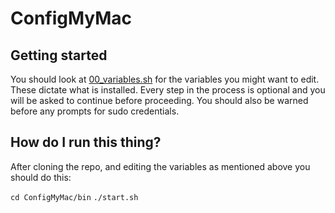 # ConfigMyMac

## Getting started
You should look at [00_variables.sh](/MyMac/00_variables.sh) for the variables you might want to edit.  These dictate what is installed. Every step in the process is optional and you will be asked to continue before proceeding. You should also be warned before any prompts for sudo credentials. 

## How do I run this thing? 
After cloning the repo, and editing the variables as mentioned above you should do this: 

`cd ConfigMyMac/bin`
`./start.sh `
